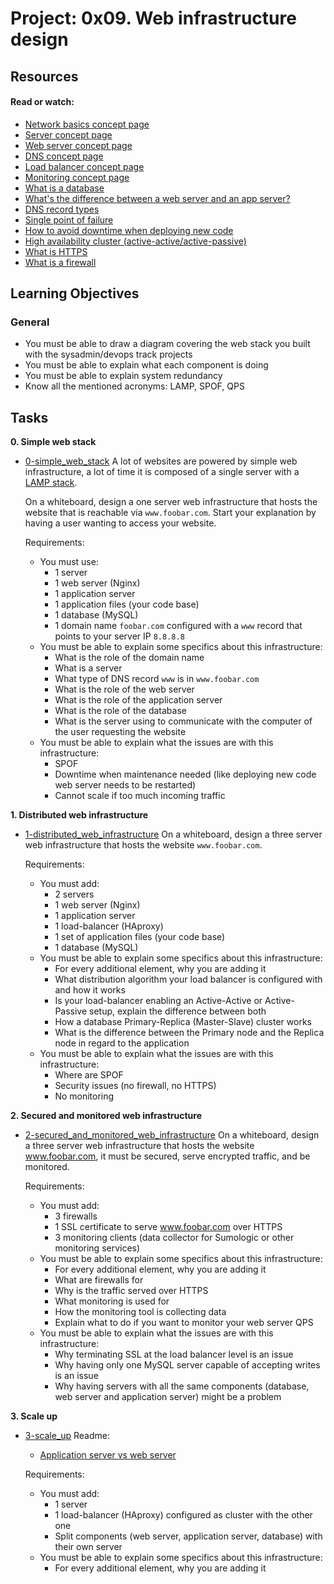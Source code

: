 # Project: 0x09. Web infrastructure design

## Resources

#### Read or watch:

* [Network basics concept page]()
* [Server concept page]()
* [Web server concept page]()
* [DNS concept page]()
* [Load balancer concept page]()
* [Monitoring concept page]()
* [What is a database](https://www.oracle.com/ke/database/what-is-database/)
* [What's the difference between a web server and an app server?](https://www.infoworld.com/article/2077354/app-server-web-server-what-s-the-difference.html)
* [DNS record types](https://www.site24x7.com/learn/dns-record-types.html)
* [Single point of failure](https://avinetworks.com/glossary/single-point-of-failure/)
* [How to avoid downtime when deploying new code](https://softwareengineering.stackexchange.com/questions/35063/how-do-you-update-your-production-codebase-database-schema-without-causing-downt#answers-header)
* [High availability cluster (active-active/active-passive)](https://docs.oracle.com/cd/E17904_01/core.1111/e10106/intro.htm#ASHIA712)
* [What is HTTPS](https://www.instantssl.com/http-vs-https)
* [What is a firewall](https://www.webopedia.com/definitions/firewall/)
## Learning Objectives

### General

* You must be able to draw a diagram covering the web stack you built with the sysadmin/devops track projects
* You must be able to explain what each component is doing
* You must be able to explain system redundancy
* Know all the mentioned acronyms: LAMP, SPOF, QPS

## Tasks


**0. Simple web stack**
  * [0-simple_web_stack](./0-simple_web_stack.png)
    A lot of websites are powered by simple web infrastructure, a lot of time it is composed of a single server with a [LAMP stack](https://en.wikipedia.org/wiki/LAMP_%28software_bundle%29).

    On a whiteboard, design a one server web infrastructure that hosts the website that is reachable via `www.foobar.com`. Start your explanation by having a user wanting to access your website.

    Requirements:

      * You must use:
        * 1 server
        * 1 web server (Nginx)
        * 1 application server
        * 1 application files (your code base)
        * 1 database (MySQL)
        * 1 domain name `foobar.com` configured with a `www` record that points to your server IP `8.8.8.8`
      * You must be able to explain some specifics about this infrastructure:
        * What is the role of the domain name
        * What is a server
        * What type of DNS record `www` is in `www.foobar.com`
        * What is the role of the web server
        * What is the role of the application server
        * What is the role of the database
        * What is the server using to communicate with the computer of the user requesting the website
      * You must be able to explain what the issues are with this infrastructure:
        * SPOF
        * Downtime when maintenance needed (like deploying new code web server needs to be restarted)
        * Cannot scale if too much incoming traffic

**1. Distributed web infrastructure**
  * [1-distributed_web_infrastructure](./1-distributed_web_infrastructure.png)
    On a whiteboard, design a three server web infrastructure that hosts the website `www.foobar.com`.

    Requirements:

      * You must add:
        * 2 servers
        * 1 web server (Nginx)
        * 1 application server
        * 1 load-balancer (HAproxy)
        * 1 set of application files (your code base)
        * 1 database (MySQL)
      * You must be able to explain some specifics about this infrastructure:
        * For every additional element, why you are adding it
        * What distribution algorithm your load balancer is configured with and how it works
        * Is your load-balancer enabling an Active-Active or Active-Passive setup, explain the difference between both
        * How a database Primary-Replica (Master-Slave) cluster works
        * What is the difference between the Primary node and the Replica node in regard to the application
      * You must be able to explain what the issues are with this infrastructure:
        * Where are SPOF
        * Security issues (no firewall, no HTTPS)
        * No monitoring

**2. Secured and monitored web infrastructure**
  * [2-secured_and_monitored_web_infrastructure](./2-secured_and_monitored_web_infrastructure.png)
    On a whiteboard, design a three server web infrastructure that hosts the website www.foobar.com, it must be secured, serve encrypted traffic, and be monitored.

    Requirements:
      * You must add:
        * 3 firewalls
        * 1 SSL certificate to serve www.foobar.com over HTTPS
        * 3 monitoring clients (data collector for Sumologic or other monitoring services)
      * You must be able to explain some specifics about this infrastructure:
        * For every additional element, why you are adding it
        * What are firewalls for
        * Why is the traffic served over HTTPS
        * What monitoring is used for
        * How the monitoring tool is collecting data
        * Explain what to do if you want to monitor your web server QPS
      * You must be able to explain what the issues are with this infrastructure:
        * Why terminating SSL at the load balancer level is an issue
        * Why having only one MySQL server capable of accepting writes is an issue
        * Why having servers with all the same components (database, web server and application server) might be a problem

**3. Scale up**
  * [3-scale_up](./3-scale_up.png)
    Readme:
      * [Application server vs web server](https://www.f5.com/glossary)

    Requirements:
      * You must add:
        * 1 server
        * 1 load-balancer (HAproxy) configured as cluster with the other one
        * Split components (web server, application server, database) with their own server
      * You must be able to explain some specifics about this infrastructure:
        * For every additional element, why you are adding it